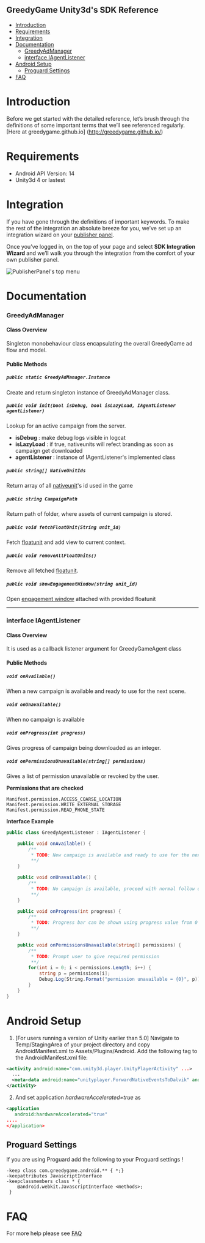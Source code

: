 GreedyGame Unity3d's SDK Reference
---------------------
 * [Introduction](#introduction)
 * [Requirements](#requirements)
 * [Integration](#integration)
 * [Documentation](#documentation)
    * [GreedyAdManager](#greedyadmanager)
    * [interface IAgentListener](#interface-iagentlistener)
 * [Android Setup](#android-setup) 
	 * [Proguard Settings](#proguard-settings)
 * [FAQ](#faq)

 
# Introduction
Before we get started with the detailed reference, let’s brush through the definitions of some important terms that we’ll see referenced regularly. [Here at greedygame.github.io] (http://greedygame.github.io/)

# Requirements
* Android API Version: 14
* Unity3d 4 or lastest

# Integration
If you have gone through the definitions of important keywords. To make the rest of the integration an absolute breeze for you, we’ve set up an integration wizard on your [publisher panel](http://publisher.greedygame.com).

Once you’ve logged in, on the top of your page and select **SDK Integration Wizard** and we’ll walk you through the integration from the comfort of your own publisher panel.

![PublisherPanel's top menu](http://greedygame.github.io/images/wizard.png "SDK Integration Wizard")


# Documentation
### GreedyAdManager
#### Class Overview
Singleton monobehaviour class encapsulating the overall GreedyGame ad flow and model.


#### Public Methods
##### `public static GreedyAdManager.Instance`
Create and return singleton instance of GreedyAdManager class.

##### `public void init(bool isDebug, bool isLazyLoad, IAgentListener agentListener)`
Lookup for an active campaign from the server.
* **isDebug** : make debug logs visible in logcat
* **isLazyLoad** : if true, nativeunits will refect branding as soon as campaign get downloaded
* **agentListener** : instance of IAgentListener's implemented class


##### `public string[] NativeUnitIds`
Return array of all [nativeunit](http://greedygame.github.io/#nativeunits)'s id used in the game

##### `public string CampaignPath`
Return path of folder, where assets of current campaign is stored.

##### `public void fetchFloatUnit(String unit_id) `
Fetch [floatunit](http://greedygame.github.io/#floatunits) and add view to current context.

##### `public void removeAllFloatUnits() `
Remove all fetched [floatunit](http://greedygame.github.io/#floatunits).

##### `public void showEngagementWindow(string unit_id) `
Open [engagement window](http://greedygame.github.io/#engagementwindow) attached with provided floatunit

----
### interface IAgentListener
#### Class Overview
It is used as a callback listener argument for GreedyGameAgent class

#### Public Methods
##### `void onAvailable()`
When a new campaign is available and ready to use for the next scene.

##### `void onUnavailable()`
When no campaign is available

##### `void onProgress(int progress)`
Gives progress of campaign being downloaded as an integer.

##### `void onPermissionsUnavailable(string[] permissions)`
Gives a list of permission unavailable or revoked by the user.

**Permissions that are checked**
```
Manifest.permission.ACCESS_COARSE_LOCATION
Manifest.permission.WRITE_EXTERNAL_STORAGE
Manifest.permission.READ_PHONE_STATE
```
**Interface Example**
```csharp
public class GreedyAgentListener : IAgentListener {

    public void onAvailable() {
        /**
         * TODO: New campaign is available and ready to use for the next scene.
         **/
    }

    public void onUnavailable() {
        /**
         * TODO: No campaign is available, proceed with normal follow of the game.
         **/
    }

    public void onProgress(int progress) {
        /**
         * TODO: Progress bar can be shown using progress value from 0 to 100.
         **/
    }

    public void onPermissionsUnavailable(string[] permissions) {
        /**
         * TODO: Prompt user to give required permission
         **/
        for(int i = 0; i < permissions.Length; i++) {
            string p = permissions[i];
            Debug.Log(String.Format("permission unavailable = {0}", p));
        }
    }
}
```

# Android Setup
1. [For users running a version of Unity earlier than 5.0] Navigate to Temp/StagingArea of your project directory and copy AndroidManifest.xml to Assets/Plugins/Android. Add the following <meta-data> tag to the AndroidManifest.xml file:
  
  ```xml
  <activity android:name="com.unity3d.player.UnityPlayerActivity" ...>
    ...
    <meta-data android:name="unityplayer.ForwardNativeEventsToDalvik" android:value="true" />
  </activity>
  ```
2. And set application *hardwareAccelerated=true* as
  ```xml
  <application 
     android:hardwareAccelerated="true"
  ....
  </application>
  
  ```


## Proguard Settings

If you are using Proguard add the following to your Proguard settings ! 
```
-keep class com.greedygame.android.** { *;}
-keepattributes JavascriptInterface
-keepclassmembers class * {
    @android.webkit.JavascriptInterface <methods>;
 }
```
 
# FAQ
For more help please see [FAQ](https://github.com/GreedyGame/unity-plugin/wiki/FAQs)
